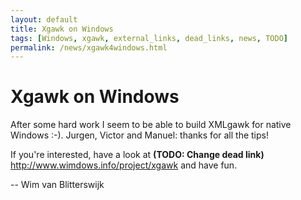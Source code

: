 ```yaml
---
layout: default
title: Xgawk on Windows
tags: [Windows, xgawk, external_links, dead_links, news, TODO]
permalink: /news/xgawk4windows.html
---
```


Xgawk on Windows
================

After some hard work I seem to be able to build XMLgawk for native
Windows :-). Jurgen, Victor and Manuel: thanks for all the tips!

If you're interested, have a look at **(TODO: Change dead link)**
<http://www.wimdows.info/project/xgawk> and have fun.

\-\- Wim van Blitterswijk
